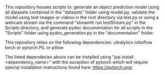This repository houses scripts to:
generate an object prediction model using all datasets contained in the "datasets" folder using model.py, 
validate the model using test images or videos in the root directory via test.py or using a webcam stream via the command "streamlit run testStream.py" in the Scripts directory,
and generate pydoc documentation for all scripts in the "Scripts" folder using pydoc_generation.py in the "documentation" folder.

This repository relies on the following dependencies:
ultralytics
roboflow
torch or pytorch
PIL or pillow

The listed dependecies above can be installed using "pip install <dependency_name>" with the exception of pytorch which will require special installation instructions found here: https://pytorch.org/
